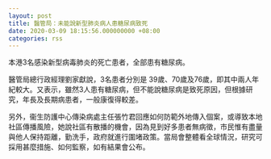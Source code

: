 ```yaml
---
layout: post
title: 醫管局：未能說新型肺炎病人患糖尿病致死
date: 2020-03-09 18:15:56.000000000 +08:00
categories: rss
---
```


本港3名感染新型病毒肺炎的死亡患者，全部患有糖尿病。

醫管局總行政經理劉家獻說，3名患者分別是 39歲、70歲及76歲，即其中兩人年紀較大。又表示，雖然3人患有糖尿病，但不能說糖尿病是致死原因，但根據研究，年長及長期病患者，一般康復得較差。

另外，衞生防護中心傳染病處主任張竹君回應如何防範外地傳入個案，或導致本地社區傳播風險，她說社區有散播的機會，因為見到好多患者無病徵，市民惟有盡量與他人保持距離，勤洗手，政府就進行圍堵政策。當局會整體看全球情況，研究可採用甚麼措施、如何監察，如有結果會公布。
